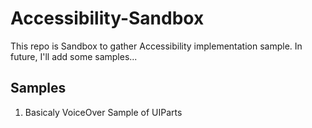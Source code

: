 # Accessibility-Sandbox

This repo is Sandbox to gather Accessibility implementation sample.
In future, I'll add some samples... 

## Samples
1. Basicaly VoiceOver Sample of UIParts 

